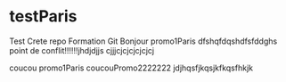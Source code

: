 # testParis
Test Crete repo Formation Git
Bonjour promo1Paris
dfshqfdqshdfsfddghs
point de conflit!!!!!!jhdjdjjs
cjjjcjcjcjcjcjcj

coucou  promo1Paris
coucouPromo2222222
jdjhqsfjkqsjkfkqsfhkjk

